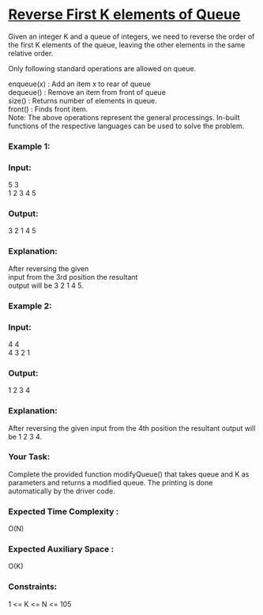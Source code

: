 <h1><a href="https://www.geeksforgeeks.org/problems/reverse-first-k-elements-of-queue/1">Reverse First K elements of Queue</a></h1>

Given an integer K and a queue of integers, we need to reverse the order of the first K elements of the queue, leaving the other elements in the same relative order.

Only following standard operations are allowed on queue.<br>

enqueue(x) : Add an item x to rear of queue<br>
dequeue() : Remove an item from front of queue<br>
size() : Returns number of elements in queue.<br>
front() : Finds front item.<br>
Note: The above operations represent the general processings. In-built functions of the respective languages can be used to solve the problem.<br>

<h3>Example 1:</h3>

<h3>Input:</h3>
5 3<br>
1 2 3 4 5<br>
<h3>Output:</h3> 
3 2 1 4 5<br>
<h3>Explanation:</h3> 
After reversing the given<br>
input from the 3rd position the resultant<br>
output will be 3 2 1 4 5.<br>
<h3>Example 2:</h3>

<h3>Input:</h3>
4 4<br>
4 3 2 1<br>
<h3>Output:</h3> 
1 2 3 4<br>
<h3>Explanation:</h3> 
After reversing the given
input from the 4th position the resultant
output will be 1 2 3 4.
<h3>Your Task:</h3>
Complete the provided function modifyQueue() that takes queue and K as parameters and returns a modified queue. The printing is done automatically by the driver code.

<h3>Expected Time Complexity :</h3> O(N)<br>
<h3>Expected Auxiliary Space :</h3> O(K)<br>

<h3>Constraints:</h3>
1 <= K <= N <= 105<br>
